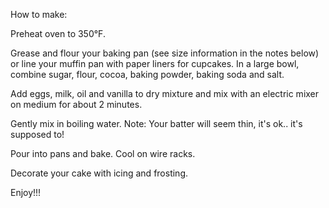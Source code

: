 How to make:

Preheat oven to 350°F.

Grease and flour your baking pan (see size information in the notes below) or line your muffin pan with paper liners for cupcakes.
In a large bowl, combine sugar, flour, cocoa, baking powder, baking soda and salt.

Add eggs, milk, oil and vanilla to dry mixture and mix with an electric mixer on medium for about 2 minutes.

 Gently mix in boiling water. Note: Your batter will seem thin, it's ok.. it's supposed to!

Pour into pans and bake. Cool on wire racks. 

Decorate your cake with icing and frosting. 

Enjoy!!!